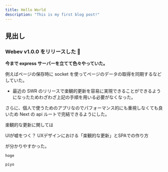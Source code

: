 ```yaml
---
title: Hello World
description: "This is my first blog post!"
---
```


## 見出し

### Webev v1.0.0 をリリースした 🎉

**今まで express サーバーを立てて色々やっていた。**

例えばページの保存時に socket を使ってページのデータの取得を同期するなどしていた。

- 最近の SWR のリリースで楽観的更新を容易に実現できることができるようになったためわざわざ上記の手順を用いる必要がなくなった。

さらに、個人で使うためのアプリなのでパフォーマンス的にも重視しなくても良いため Next の api ルートで完結できるようにした。

楽観的な更新に関しては

UIが嘘をつく？ UXデザインにおける「楽観的な更新」とSPAでの作り方

が分かりやすかった。

`hoge`

```
piyo
```
